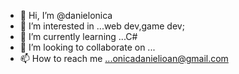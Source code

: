 - 👋 Hi, I’m @danielonica
- 👀 I’m interested in ...web dev,game dev;
- 🌱 I’m currently learning ...C#
- 💞️ I’m looking to collaborate on ...
- 📫 How to reach me ...onicadanielioan@gmail.com

<!---
danielonica/danielonica is a ✨ special ✨ repository because its `README.md` (this file) appears on your GitHub profile.
You can click the Preview link to take a look at your changes.
--->
